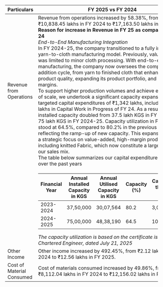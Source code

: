 <table><thead><tr><th>Particulars</th><th>FY 2025 vs FY 2024</th><th>FY 2024 vs FY 2023</th></tr></thead><tbody><tr><td>Revenue from Operations</td><td>Revenue from operations increased by 58.38%, from ₹10,838.45 lakhs in FY 2024 to ₹17,163.50 lakhs in FY 2025.<br><strong>Reason for increase in Revenue in FY 25 as compared to FY 24</strong><br><em>End-to-End Manufacturing Integration</em><br>In FY 2024-25, the company transitioned to a fully integrated yarn-to-cloth manufacturing model. Previously, value addition was limited to minor cloth processing. With end-to-end manufacturing, the company now oversees the complete value addition cycle, from yarn to finished cloth that enhancing product quality, expanding its product portfolio, and improving margins.<br>To support higher production volumes and achieve economies of scale, we undertook a significant capacity expansion through targeted capital expenditures of ₹1,342 lakhs, including ₹627 lakhs in Capital Work in Progress of FY 24. As a result, annual installed capacity doubled from 37.5 lakh KGS in FY 2023-24 to 75 lakh KGS in FY 2024-25. Capacity utilization in FY 2024-25 stood at 64.5%, compared to 80.2% in the previous year, reflecting the ramp-up of new capacity. This expansion enabled a strategic focus on value-added, high-margin product, including knitted Fabric, which now constitute a larger portion of our sales mix.<br>The table below summarizes our capital expenditure (Capex) over the past years</td><td>Revenue from operations increased by 21.33%, from ₹8,932.70 lakhs in FY 2023 to ₹10,838.45 lakhs in FY 2024.<br><strong>Reason for increase in Revenue in FY 24 as compared to FY 23</strong><br><em>Shifting Towards End-to-End Manufacturing</em><br>The company is in the process of integrating end-to-end manufacturing, a strategy aimed at capturing higher value and enhancing operational efficiency. During the initial phase, growth was primarily driven by increased market demand for fabrics. At this stage, the company was still developing its fully integrated capabilities and primarily engaged in the production of semi-processed fabrics. Despite operating with a partially integrated setup, the company successfully leveraged market opportunities, scaled up sales volumes, and achieved a healthy year-over-year increase in revenue.<br>This strategic shift was supported by an increase in annual installed capacity from 24 lakh KGS in FY 2022-23 to 37.5 lakh KGS in FY 2023-24, with capacity utilization rising to 80.2%. Capital expenditures of ₹3.05 crores during the year enabled this expansion, laying the foundation for scalable growth and higher-margin production.<br>The table below summarizes our capital expenditure (Capex) over the past years</td></tr><tr><td></td><td><table><thead><tr><th>Financial Year</th><th>Annual Installed Capacity in KGS</th><th>Annual Utilised Capacity in KGS</th><th>Capacity (%)</th><th>Capex during the year in INR</th></tr></thead><tbody><tr><td>2023-2024</td><td>37,50,000</td><td>30,07,564</td><td>80.2</td><td>3,05,06,419</td></tr><tr><td>2024-2025</td><td>75,00,000</td><td>48,38,190</td><td>64.5</td><td>10,81,20,840</td></tr></tbody></table><em>The capacity utilization is based on the certificate issued by a Chartered Engineer, dated July 21, 2025</em></td><td><table><thead><tr><th>Financial Year</th><th>Annual Installed Capacity in KGS</th><th>Annual Utilised Capacity in KGS</th><th>Capacity (%)</th><th>Capex during the year in INR</th></tr></thead><tbody><tr><td>2022-2023</td><td>24,00,000</td><td>18,94,542</td><td>78.9</td><td>93,59,031</td></tr><tr><td>2023-2024</td><td>37,50,000</td><td>30,07,564</td><td>80.2</td><td>3,05,06,419</td></tr></tbody></table><em>The capacity utilization is based on the certificate issued by a Chartered Engineer, dated July 21, 2025</em></td></tr><tr><td>Other Income</td><td>Other income increased by 492.45%, from ₹2.12 lakhs in FY 2024 to ₹12.56 lakhs in FY 2025.</td><td>Other income decreased by 90.78%, from ₹23.05 lakhs in FY 2023 to ₹2.12 lakhs in FY 2024.</td></tr><tr><td>Cost of Material Consumed</td><td>Cost of materials consumed increased by 49.86%, from ₹8,112.04 lakhs in FY 2024 to ₹12,156.02 lakhs in FY 2025.</td><td>Cost of materials consumed increased by 26.51%, from ₹6,412.48 lakhs in FY 2023 to ₹8,112.04 lakhs in FY 2024.</td></tr></tbody></table>